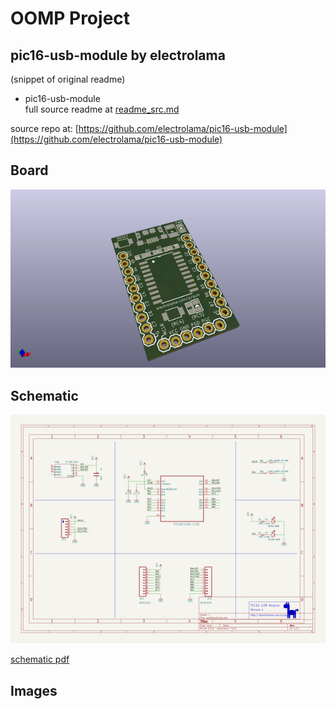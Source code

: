 # OOMP Project  
## pic16-usb-module  by electrolama  
  
(snippet of original readme)  
  
- pic16-usb-module  
  full source readme at [readme_src.md](readme_src.md)  
  
source repo at: [https://github.com/electrolama/pic16-usb-module](https://github.com/electrolama/pic16-usb-module)  
## Board  
  
[![working_3d.png](working_3d_600.png)](working_3d.png)  
## Schematic  
  
[![working_schematic.png](working_schematic_600.png)](working_schematic.png)  
  
[schematic pdf](working_schematic.pdf)  
## Images  
